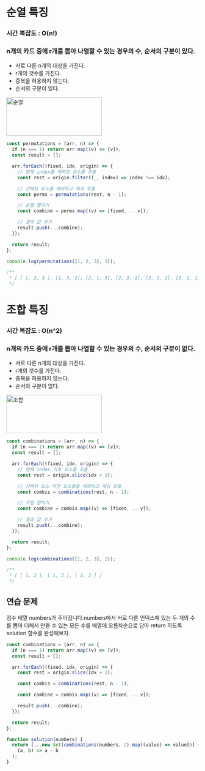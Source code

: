 # 순열 특징

### 시간 복잡도 : O(n!)

### n개의 카드 중에 r개를 뽑아 나열할 수 있는 경우의 수, 순서의 구분이 있다.

- 서로 다른 n개의 대상을 가진다.
- r개의 갯수를 가진다.
- 중복을 허용하지 않는다.
- 순서의 구분이 있다.

<img width="250" height="100" alt="순열" src="https://user-images.githubusercontent.com/72539723/210462184-9dd9705e-0d8c-4d44-b57d-6391ae9f1083.png">

```js
const permutations = (arr, n) => {
  if (n === 1) return arr.map((v) => [v]);
  const result = [];

  arr.forEach((fixed, idx, origin) => {
    // 현재 index를 제외한 요소를 추출
    const rest = origin.filter((_, index) => index !== idx);

    // 선택된 요소를 제외하고 재귀 호출
    const perms = permutations(rest, n - 1);

    // 순열 합치기
    const combine = perms.map((v) => [fixed, ...v]);

    // 결과 값 추가
    result.push(...combine);
  });

  return result;
};

console.log(permutations([1, 2, 3], 3));

/**
 * [ [ 1, 2, 3 ], [1, 3, 2], [2, 1, 3], [2, 3, 1], [3, 1, 2], [3, 2, 1] ]
 */
```

# 조합 특징

### 시간 복잡도 : O(n^2)

### n개의 카드 중에 r개를 뽑아 나열할 수 있는 경우의 수, 순서의 구분이 없다.

- 서로 다른 n개의 대상을 가진다.
- r개의 갯수를 가진다.
- 중복을 허용하지 않는다.
- 순서의 구분이 없다.

<img width="250" height="100" alt="조합" src="https://user-images.githubusercontent.com/72539723/210462107-215e89b1-55a2-42fe-9b81-c1f5b8980034.png">

```js
const combinations = (arr, n) => {
  if (n === 1) return arr.map((v) => [v]);
  const result = [];

  arr.forEach((fixed, idx, origin) => {
    // 현재 index 이후 요소를 추출
    const rest = origin.slice(idx + 1);

    // 선택된 요소 이전 요소들을 제외하고 재귀 호출
    const combis = combinations(rest, n - 1);

    // 조합 합치기
    const combine = combis.map((v) => [fixed, ...v]);

    // 결과 값 추가
    result.push(...combine);
  });

  return result;
};

console.log(combinations([1, 2, 3], 2));

/**
 * [ [ 1, 2 ], [ 1, 3 ], [ 2, 3 ] ]
 */
```

## 연습 문제

정수 배열 numbers가 주어집니다.numbers에서 서로 다른 인덱스에 있는 두 개의 수를 뽑아 더해서 만들 수 있는 모든 수를 배열에 오름차순으로 담아 return 하도록 solution 함수를 완성해보자.

```js
const combinations = (arr, n) => {
  if (n === 1) return arr.map((v) => [v]);
  const result = [];

  arr.forEach((fixed, idx, origin) => {
    const rest = origin.slice(idx + 1);

    const combis = combinations(rest, n - 1);

    const combine = combis.map((v) => [fixed, ...v]);

    result.push(...combine);
  });

  return result;
};

function solution(numbers) {
  return [...new Set(combinations(numbers, 2).map((value) => value[0] + value[1]))].sort(
    (a, b) => a - b
  );
}
```
